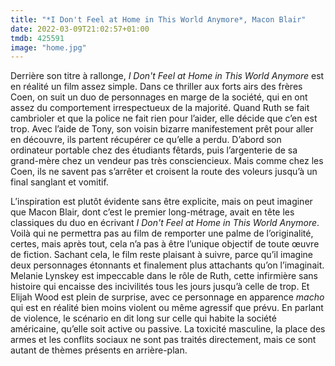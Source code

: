 ```yaml
---
title: "*I Don't Feel at Home in This World Anymore*, Macon Blair"
date: 2022-03-09T21:02:57+01:00
tmdb: 425591 
image: "home.jpg"
---
```


Derrière son titre à rallonge, *I Don't Feel at Home in This World Anymore* est en réalité un film assez simple. Dans ce thriller aux forts airs des frères Coen, on suit un duo de personnages en marge de la société, qui en ont assez du comportement irrespectueux de la majorité. Quand Ruth se fait cambrioler et que la police ne fait rien pour l’aider, elle décide que c’en est trop. Avec l’aide de Tony, son voisin bizarre manifestement prêt pour aller en découvre, ils partent récupérer ce qu’elle a perdu. D’abord son ordinateur portable chez des étudiants fêtards, puis l’argenterie de sa grand-mère chez un vendeur pas très consciencieux. Mais comme chez les Coen, ils ne savent pas s’arrêter et croisent la route des voleurs jusqu’à un final sanglant et vomitif. 

L’inspiration est plutôt évidente sans être explicite, mais on peut imaginer que Macon Blair, dont c’est le premier long-métrage, avait en tête les classiques du duo en écrivant *I Don't Feel at Home in This World Anymore*. Voilà qui ne permettra pas au film de remporter une palme de l’originalité, certes, mais après tout, cela n’a pas à être l’unique objectif de toute œuvre de fiction. Sachant cela, le film reste plaisant à suivre, parce qu’il imagine deux personnages étonnants et finalement plus attachants qu’on l’imaginait. Melanie Lynskey est impeccable dans le rôle de Ruth, cette infirmière sans histoire qui encaisse des incivilités tous les jours jusqu’à celle de trop. Et Elijah Wood est plein de surprise, avec ce personnage en apparence *macho* qui est en réalité bien moins violent ou même agressif que prévu. En parlant de violence, le scénario en dit long sur celle qui habite la société américaine, qu’elle soit active ou passive. La toxicité masculine, la place des armes et les conflits sociaux ne sont pas traités directement, mais ce sont autant de thèmes présents en arrière-plan.

